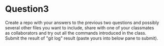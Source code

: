 # Question3
Create a repo with your answers to the previous two questions and possibly several other files you want to include, share with one of your classmates as collaborators and try out all the commands introduced in the class. Submit the result of "git log" result (paste yours into below pane to submit).

